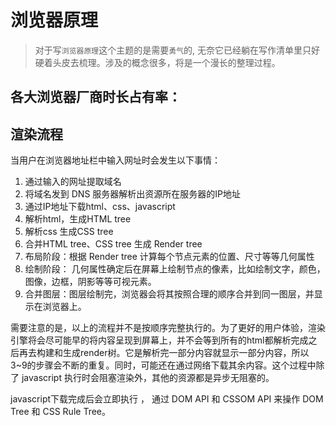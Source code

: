 # 浏览器原理

> 对于写`浏览器原理`这个主题的是需要`勇气`的, 无奈它已经躺在写作清单里只好硬着头皮去梳理。涉及的概念很多，将是一个漫长的整理过程。

## 各大浏览器厂商时长占有率：



## 渲染流程

当用户在浏览器地址栏中输入网址时会发生以下事情：

1. 通过输入的网址提取域名
2. 将域名发到 DNS 服务器解析出资源所在服务器的IP地址
3. 通过IP地址下载html、css、javascript
4. 解析html，生成HTML tree
5. 解析css 生成CSS tree
6. 合并HTML tree、CSS tree 生成 Render tree
7.  布局阶段：根据 Render tree 计算每个节点元素的位置、尺寸等等几何属性
8. 绘制阶段： 几何属性确定后在屏幕上绘制节点的像素，比如绘制文字，颜色，图像，边框，阴影等等可视元素。
9. 合并图层：图层绘制完，浏览器会将其按照合理的顺序合并到同一图层，并显示在浏览器上。



需要注意的是，以上的流程并不是按顺序完整执行的。为了更好的用户体验，渲染引擎将会尽可能早的将内容呈现到屏幕上，并不会等到所有的html都解析完成之后再去构建和生成render树。它是解析完一部分内容就显示一部分内容，所以3~9的步骤会不断的重复。同时，可能还在通过网络下载其余内容。这个过程中除了 javascript 执行时会阻塞渲染外，其他的资源都是异步无阻塞的。

javascript下载完成后会立即执行 ， 通过 DOM API 和 CSSOM API 来操作 DOM Tree 和 CSS Rule Tree。

